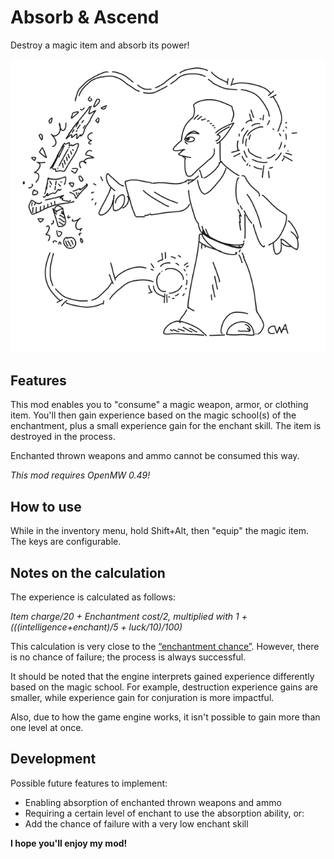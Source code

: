 # Absorb & Ascend
Destroy a magic item and absorb its power!

![An altmer enchanter destroys an enchanted sword and absorbs its power.](images/absorb.png "An altmer enchanter destroys an enchanted sword and absorbs its power.")

## Features

This mod enables you to "consume" a magic weapon, armor, or clothing item. You'll then gain experience based on the magic school(s) of the enchantment, plus a small experience gain for the enchant skill. The item is destroyed in the process.

Enchanted thrown weapons and ammo cannot be consumed this way.

_This mod requires OpenMW 0.49!_

## How to use

While in the inventory menu, hold Shift+Alt, then "equip" the magic item. The keys are configurable.

## Notes on the calculation

The experience is calculated as follows:

_Item charge/20 + Enchantment cost/2, multiplied with 1 + (((intelligence+enchant)/5 + luck/10)/100)_

This calculation is very close to the [“enchantment chance”](https://en.uesp.net/wiki/Morrowind:Enchant#Enchanting_items). However, there is no chance of failure; the process is always successful.

It should be noted that the engine interprets gained experience differently based on the magic school. For example, destruction experience gains are smaller, while experience gain for conjuration is more impactful.

Also, due to how the game engine works, it isn't possible to gain more than one level at once.

## Development

Possible future features to implement:

* Enabling absorption of enchanted thrown weapons and ammo
* Requiring a certain level of enchant to use the absorption ability, or:
* Add the chance of failure with a very low enchant skill

**I hope you'll enjoy my mod!**
